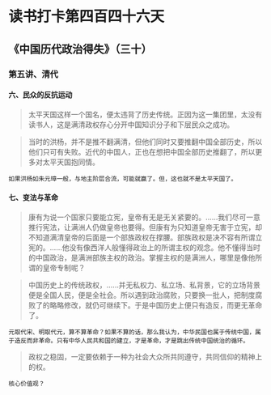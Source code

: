 读书打卡第四百四十六天
===

《中国历代政治得失》（三十）
---
### 第五讲、清代

#### 六、民众的反抗运动

> 太平天国这样一个国名，便太违背了历史传统。正因为这一集团里，太没有读书人，这是满清政权存心分开中国知识分子和下层民众之成功。

> 当时的洪杨，并不是推不翻满清，但他们同时又要推翻中国全部历史，所以他们只可有失败。近代的中国人，正也在想把中国全部历史推翻了，所以更多对太平天国抱同情。
```
如果洪杨如朱元璋一般，与地主阶层合流，可能就赢了。但，这也就不是太平天国了。
```

#### 七、变法与革命

> 康有为说一个国家只要能立宪，皇帝有无是无关紧要的。……我们尽可一意推行宪法，让满洲人仍做皇帝也要得。但康有为只知道皇帝无害于立宪，却不知道满清皇帝的后面是一个部族政权在撑腰。部族政权是决不容有所谓立宪的。……他没有像西洋人般懂得政治上的所谓主权的观念。他不懂得当时的中国政治，是满洲部族主权的政治。掌握主权的是满洲人，哪里是像他所谓的皇帝专制呢？

> 中国历史上的传统政权，……并无私权力、私立场、私背景，它的立场背景便是全国人民，便是全社会。所以遇到政治腐败，只要换一批人，把制度腐败了的略略修改，就仍可继续下。于是中国历史上便只有造反，而更无革命了。
```
元取代宋、明取代元，算不算革命？如果不算的话，那么我认为，中华民国也属于传统中国，属于造反而非革命。只有中华人民共和国的建立，才是革命，才是跳出传统中国统治的循环。
```
> 政权之稳固，一定要依赖于一种为社会大众所共同遵守，共同信仰的精神上的权。
```
核心价值观？
```